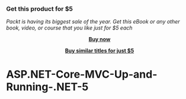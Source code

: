 
### Get this product for $5

<i>Packt is having its biggest sale of the year. Get this eBook or any other book, video, or course that you like just for $5 each</i>


<b><p align='center'>[Buy now](https://packt.link/9781801071826)</p></b>


<b><p align='center'>[Buy similar titles for just $5](https://subscription.packtpub.com/search)</p></b>


# ASP.NET-Core-MVC-Up-and-Running-.NET-5